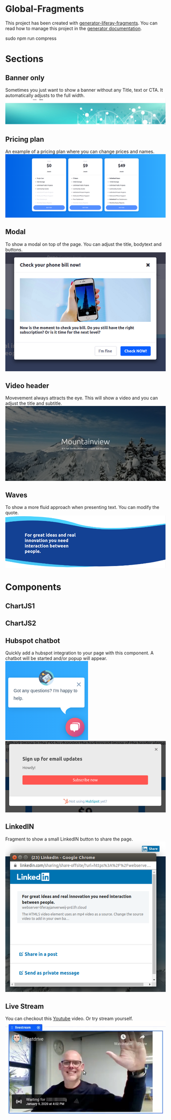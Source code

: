# Global-Fragments

This project has been created with [generator-liferay-fragments][1]. You can read
how to manage this project in the [generator documentation][2].

[1]: https://www.npmjs.com/package/generator-liferay-fragments
[2]: https://www.npmjs.com/package/generator-liferay-fragments#usage


sudo npm run compress

# Sections

## Banner only
Sometimes you just want to show a banner without any Title, text or CTA. It automatically adjusts to the full width.
![A modal window](docs/images/banner-only.png)

## Pricing plan
An example of a pricing plan where you can change prices and names.
![A modal window](docs/images/pricing.png)

## Modal
To show a modal on top of the page. You can adjust the title, bodytext and buttons.
![A modal window](docs/images/modal.png)

## Video header
Movevement always attracts the eye. This will show a video and you can adjust the title and subtitle.
![A modal window](docs/images/video.png)

## Waves
To show a more fluid approach when presenting text. You can modify the quote.
![With waves you can show a quote in a more fluid design](docs/images/wave.png)


# Components
## ChartJS1
## ChartJS2
## Hubspot chatbot
Quickly add a hubspot integration to your page with this component. A chatbot will be started and/or popup will appear.
![A hubspot chatbot](docs/images/hubspot.png) ![A hubspot chatbot](docs/images/hubspot2.png)

## LinkedIN
Fragment to show a small LinkedIN button to share the page. ![A hubspot chatbot](docs/images/LinkedIN.png)

## Live Stream
You can checkout this [Youtube](https://www.youtube.com/watch?v=PzSf9tRPKDc) video. Or try stream yourself. ![Live streaming](docs/images/livestream.png)